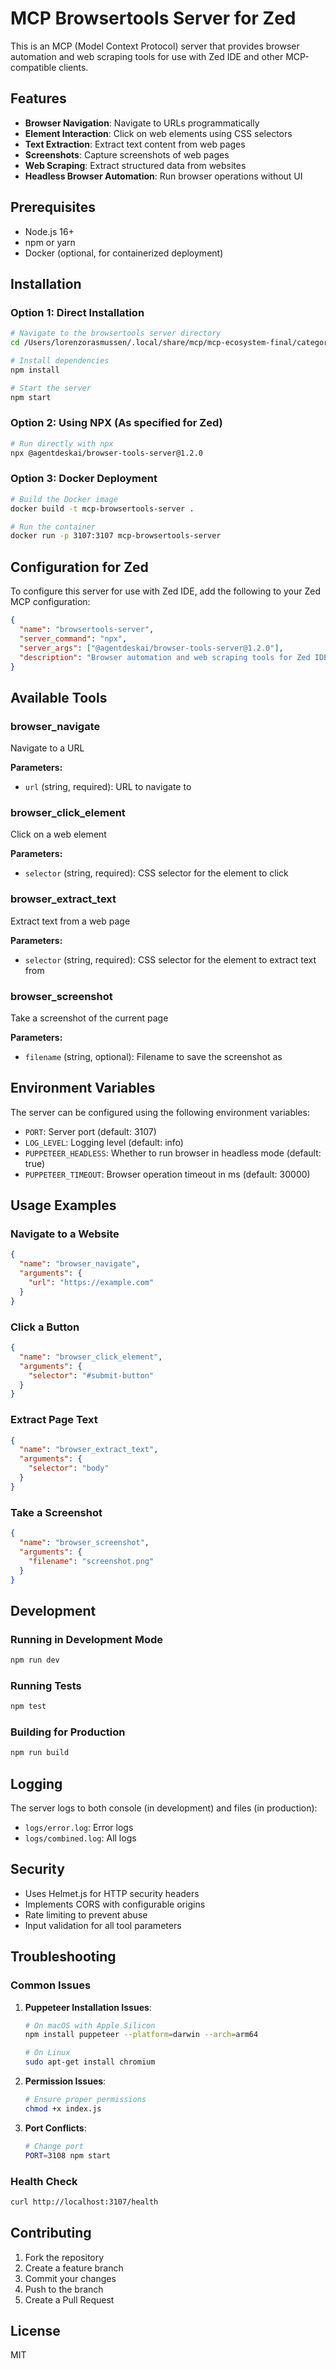 # MCP Browsertools Server for Zed

This is an MCP (Model Context Protocol) server that provides browser automation and web scraping tools for use with Zed IDE and other MCP-compatible clients.

## Features

- **Browser Navigation**: Navigate to URLs programmatically
- **Element Interaction**: Click on web elements using CSS selectors
- **Text Extraction**: Extract text content from web pages
- **Screenshots**: Capture screenshots of web pages
- **Web Scraping**: Extract structured data from websites
- **Headless Browser Automation**: Run browser operations without UI

## Prerequisites

- Node.js 16+
- npm or yarn
- Docker (optional, for containerized deployment)

## Installation

### Option 1: Direct Installation

```bash
# Navigate to the browsertools server directory
cd /Users/lorenzorasmussen/.local/share/mcp/mcp-ecosystem-final/categories/productivity/browsertools

# Install dependencies
npm install

# Start the server
npm start
```

### Option 2: Using NPX (As specified for Zed)

```bash
# Run directly with npx
npx @agentdeskai/browser-tools-server@1.2.0
```

### Option 3: Docker Deployment

```bash
# Build the Docker image
docker build -t mcp-browsertools-server .

# Run the container
docker run -p 3107:3107 mcp-browsertools-server
```

## Configuration for Zed

To configure this server for use with Zed IDE, add the following to your Zed MCP configuration:

```json
{
  "name": "browsertools-server",
  "server_command": "npx",
  "server_args": ["@agentdeskai/browser-tools-server@1.2.0"],
  "description": "Browser automation and web scraping tools for Zed IDE"
}
```

## Available Tools

### browser_navigate
Navigate to a URL

**Parameters:**
- `url` (string, required): URL to navigate to

### browser_click_element
Click on a web element

**Parameters:**
- `selector` (string, required): CSS selector for the element to click

### browser_extract_text
Extract text from a web page

**Parameters:**
- `selector` (string, required): CSS selector for the element to extract text from

### browser_screenshot
Take a screenshot of the current page

**Parameters:**
- `filename` (string, optional): Filename to save the screenshot as

## Environment Variables

The server can be configured using the following environment variables:

- `PORT`: Server port (default: 3107)
- `LOG_LEVEL`: Logging level (default: info)
- `PUPPETEER_HEADLESS`: Whether to run browser in headless mode (default: true)
- `PUPPETEER_TIMEOUT`: Browser operation timeout in ms (default: 30000)

## Usage Examples

### Navigate to a Website
```json
{
  "name": "browser_navigate",
  "arguments": {
    "url": "https://example.com"
  }
}
```

### Click a Button
```json
{
  "name": "browser_click_element",
  "arguments": {
    "selector": "#submit-button"
  }
}
```

### Extract Page Text
```json
{
  "name": "browser_extract_text",
  "arguments": {
    "selector": "body"
  }
}
```

### Take a Screenshot
```json
{
  "name": "browser_screenshot",
  "arguments": {
    "filename": "screenshot.png"
  }
}
```

## Development

### Running in Development Mode
```bash
npm run dev
```

### Running Tests
```bash
npm test
```

### Building for Production
```bash
npm run build
```

## Logging

The server logs to both console (in development) and files (in production):

- `logs/error.log`: Error logs
- `logs/combined.log`: All logs

## Security

- Uses Helmet.js for HTTP security headers
- Implements CORS with configurable origins
- Rate limiting to prevent abuse
- Input validation for all tool parameters

## Troubleshooting

### Common Issues

1. **Puppeteer Installation Issues**:
   ```bash
   # On macOS with Apple Silicon
   npm install puppeteer --platform=darwin --arch=arm64
   
   # On Linux
   sudo apt-get install chromium
   ```

2. **Permission Issues**:
   ```bash
   # Ensure proper permissions
   chmod +x index.js
   ```

3. **Port Conflicts**:
   ```bash
   # Change port
   PORT=3108 npm start
   ```

### Health Check
```bash
curl http://localhost:3107/health
```

## Contributing

1. Fork the repository
2. Create a feature branch
3. Commit your changes
4. Push to the branch
5. Create a Pull Request

## License

MIT